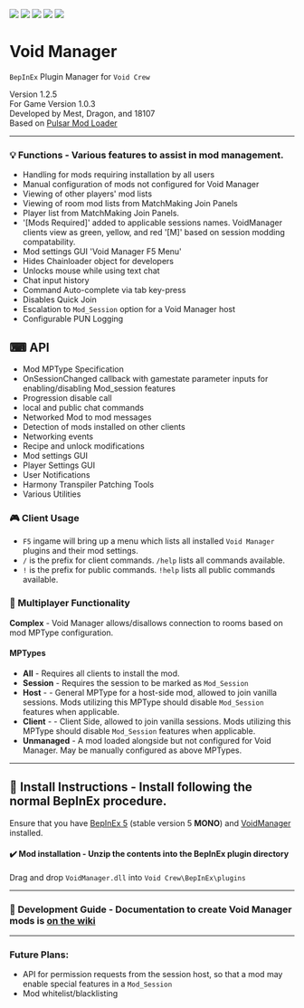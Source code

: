 [![](https://img.shields.io/badge/-Void_Crew_Modding_Team-111111?style=just-the-label&logo=github&labelColor=24292f)](https://github.com/Void-Crew-Modding-Team)
[![](https://img.shields.io/github/v/release/Void-Crew-Modding-Team/VoidManager?include_prereleases&style=flat&label=Release%20Version&labelColor=24292f&color=111111)](https://github.com/Void-Crew-Modding-Team/VoidManager/releases/)
![](https://img.shields.io/badge/Game%20Version-1.0.3-111111?style=flat&labelColor=24292f&color=111111)
[![](https://img.shields.io/github/license/Void-Crew-Modding-Team/VoidManager?style=flat&label=License&labelColor=24292f&color=111111)](https://github.com/Void-Crew-Modding-Team/VoidManager/blob/master/LICENSE)
[![](https://img.shields.io/discord/1180651062550593536.svg?&logo=discord&logoColor=ffffff&style=flat&label=Discord&labelColor=24292f&color=111111)](https://discord.gg/g2u5wpbMGu "Void Crew Modding Discord")

# Void Manager

`BepInEx` Plugin Manager for `Void Crew`

Version 1.2.5  
For Game Version 1.0.3  
Developed by Mest, Dragon, and 18107  
Based on [Pulsar Mod Loader](https://github.com/PULSAR-Modders/pulsar-mod-loader)


---------------------

### 💡 Functions - **Various features to assist in mod management.**
- Handling for mods requiring installation by all users
- Manual configuration of mods not configured for Void Manager
- Viewing of other players' mod lists
- Viewing of room mod lists from MatchMaking Join Panels
- Player list from MatchMaking Join Panels.
- '[Mods Required]' added to applicable sessions names. VoidManager clients view as green, yellow, and red '[M]' based on session modding compatability.
- Mod settings GUI 'Void Manager F5 Menu'
- Hides Chainloader object for developers
- Unlocks mouse while using text chat
- Chat input history
- Command Auto-complete via tab key-press
- Disables Quick Join
- Escalation to `Mod_Session` option for a Void Manager host
- Configurable PUN Logging

## ⌨ API
- Mod MPType Specification
- OnSessionChanged callback with gamestate parameter inputs for enabling/disabling Mod_session features
- Progression disable call
- local and public chat commands
- Networked Mod to mod messages
- Detection of mods installed on other clients
- Networking events
- Recipe and unlock modifications
- Mod settings GUI
- Player Settings GUI
- User Notifications
- Harmony Transpiler Patching Tools
- Various Utilities

### 🎮 Client Usage

- `F5` ingame will bring up a menu which lists all installed `Void Manager` plugins and their mod settings.
- `/` is the prefix for client commands. `/help` lists all commands available.
- `!` is the prefix for public commands. `!help` lists all public commands available.

### 👥 Multiplayer Functionality 

**Complex** - Void Manager allows/disallows connection to rooms based on mod MPType configuration.

#### MPTypes

- **All** - Requires all clients to install the mod.
- **Session** - Requires the session to be marked as `Mod_Session`
- **Host** - - General MPType for a host-side mod, allowed to join vanilla sessions. Mods utilizing this MPType should disable `Mod_Session` features when applicable.
- **Client** - - Client Side, allowed to join vanilla sessions. Mods utilizing this MPType should disable `Mod_Session` features when applicable.
- **Unmanaged** - A mod loaded alongside but not configured for Void Manager. May be manually configured as above MPTypes.

---------------------

## 🔧 Install Instructions - **Install following the normal BepInEx procedure.**

Ensure that you have [BepInEx 5](https://thunderstore.io/c/void-crew/p/BepInEx/BepInExPack/) (stable version 5 **MONO**) and [VoidManager](https://thunderstore.io/c/void-crew/p/VoidCrewModdingTeam/VoidManager/) installed.

#### ✔️ Mod installation - **Unzip the contents into the BepInEx plugin directory**

Drag and drop `VoidManager.dll` into `Void Crew\BepInEx\plugins`

---------------------

### 🤔 Development Guide - **Documentation to create Void Manager mods is** [on the wiki](https://github.com/Void-Crew-Modding-Team/VoidManager/wiki)

---------------------

### Future Plans:

- API for permission requests from the session host, so that a mod may enable special features in a `Mod_Session`
- Mod whitelist/blacklisting
